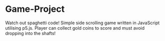 # Game-Project
 Watch out spaghetti code! 
 Simple side scrolling game written in JavaScript utilising p5.js. Player can collect gold coins to score
 and must avoid dropping into the shafts!
